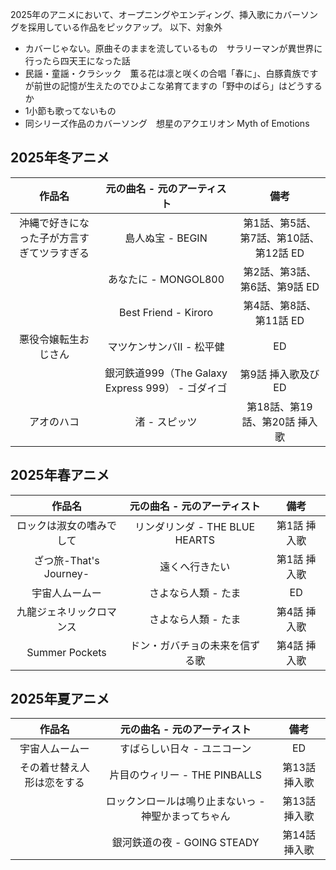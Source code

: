 2025年のアニメにおいて、オープニングやエンディング、挿入歌にカバーソングを採用している作品をピックアップ。
以下、対象外
- カバーじゃない。原曲そのままを流しているもの　サラリーマンが異世界に行ったら四天王になった話
- 民謡・童謡・クラシック　薫る花は凛と咲くの合唱「春に」、白豚貴族ですが前世の記憶が生えたのでひよこな弟育てますの「野中のばら」はどうするか
- 1小節も歌ってないもの
- 同シリーズ作品のカバーソング　想星のアクエリオン Myth of Emotions
  
## 2025年冬アニメ

|作品名|元の曲名 - 元のアーティスト|備考|
|:-:|:-:|:-:|
|沖縄で好きになった子が方言すぎてツラすぎる|島人ぬ宝 - BEGIN|第1話、第5話、第7話、第10話、第12話 ED|
||あなたに - MONGOL800|第2話、第3話、第6話、第9話 ED|
||Best Friend - Kiroro|第4話、第8話、第11話 ED|
|悪役令嬢転生おじさん|マツケンサンバII - 松平健|ED|
||銀河鉄道999（The Galaxy Express 999） - ゴダイゴ|第9話 挿入歌及びED|
|アオのハコ|渚 - スピッツ|第18話、第19話、第20話 挿入歌|

## 2025年春アニメ

|作品名|元の曲名 - 元のアーティスト|備考|
|:-:|:-:|:-:|
|ロックは淑女の嗜みでして|リンダリンダ - THE BLUE HEARTS|第1話 挿入歌|
|ざつ旅-That's Journey-|遠くへ行きたい|第1話 挿入歌|
|宇宙人ムームー|さよなら人類 - たま|ED|
|九龍ジェネリックロマンス|さよなら人類 - たま|第4話 挿入歌|
|Summer Pockets|ドン・ガバチョの未来を信ずる歌|第4話 挿入歌|

## 2025年夏アニメ
|作品名|元の曲名 - 元のアーティスト|備考|
|:-:|:-:|:-:|
|宇宙人ムームー|すばらしい日々 - ユニコーン|ED|
|その着せ替え人形は恋をする|片目のウィリー - THE PINBALLS|第13話 挿入歌|
||ロックンロールは鳴り止まないっ - 神聖かまってちゃん|第13話 挿入歌|
||銀河鉄道の夜 - GOING STEADY|第14話 挿入歌|
